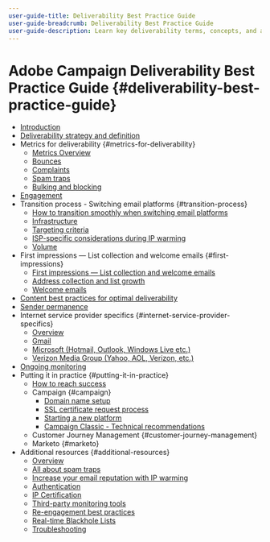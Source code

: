 ```yaml
---
user-guide-title: Deliverability Best Practice Guide
user-guide-breadcrumb: Deliverability Best Practice Guide
user-guide-description: Learn key deliverability terms, concepts, and approaches to empower you to ensure your marketing program success.
---
```


# Adobe Campaign Deliverability Best Practice Guide {#deliverability-best-practice-guide}

+ [Introduction](/help/introduction.md)
+ [Deliverability strategy and definition](/help/deliverability-strategy-and-definition.md)
+ Metrics for deliverability {#metrics-for-deliverability}
  + [Metrics Overview](/help/metrics/metrics-overview.md)
  + [Bounces](/help/metrics/bounces.md)
  + [Complaints](/help/metrics/complaints.md)
  + [Spam traps](/help/metrics/spam-traps.md)
  + [Bulking and blocking](/help/metrics/bulking-and-blocking.md)
+ [Engagement](/help/engagement.md)
+ Transition process - Switching email platforms {#transition-process}
  + [How to transition smoothly when switching email platforms](/help/transition-process/switching-email-platforms.md)
  + [Infrastructure](/help/transition-process/infrastructure.md)
  + [Targeting criteria](/help/transition-process/targeting-criteria.md)
  + [ISP-specific considerations during IP warming](/help/transition-process/isp-specific-considerations-during-ip-warming.md)
  + [Volume](/help/transition-process/volume.md)
+ First impressions — List collection and welcome emails {#first-impressions}
  + [First impressions — List collection and welcome emails](/help/first-impressions/introduction.md)
  + [Address collection and list growth](/help/first-impressions/address-collection-and-list-growth.md)
  + [Welcome emails](/help/first-impressions/welcome-emails.md)
+ [Content best practices for optimal deliverability](/help/content-best-practices-for-optimal-delivery.md)
+ [Sender permanence](/help/sender-permanence.md)
+ Internet service provider specifics {#internet-service-provider-specifics}
  + [Overview](/help/internet-service-provider-specifics/overview.md)
  + [Gmail](/help/internet-service-provider-specifics/gmail.md)
  + [Microsoft (Hotmail, Outlook, Windows Live etc.)](/help/internet-service-provider-specifics/microsoft.md)
  + [Verizon Media Group (Yahoo, AOL, Verizon, etc.)](/help/internet-service-provider-specifics/verizon-media-group.md)
+ [Ongoing monitoring](/help/ongoing-monitoring.md)
+ Putting it in practice {#putting-it-in-practice}
  + [How to reach success](/help/putting-it-in-practice/how-to-reach-success.md)
  + Campaign {#campaign}
    + [Domain name setup](/help/putting-it-in-practice/ac-domain-name-setup.md)
    + [SSL certificate request process](/help/putting-it-in-practice/ac-ssl-certificate-request.md)
    + [Starting a new platform](/help/putting-it-in-practice/ac-starting-new-platform.md)
    + [Campaign Classic - Technical recommendations](/help/putting-it-in-practice/acc-technical-recommendations.md)
  + Customer Journey Management {#customer-journey-management}
  + Marketo {#marketo}
+ Additional resources {#additional-resources}
  + [Overview](help/additional-resources/general-resources.md)
  + [All about spam traps](/help/additional-resources/all-about-spam-traps.md)
  + [Increase your email reputation with IP warming](/help/additional-resources/increase-reputation-with-ip-warming.md)
  + [Authentication](/help/additional-resources/authentication.md)
  + [IP Certification](/help/additional-resources/ip-certification.md)
  + [Third-party monitoring tools](/help/additional-resources/third-party-monitoring-tools.md)
  + [Re-engagement best practices](/help/additional-resources/re-engagement.md)
  + [Real-time Blackhole Lists](/help/additional-resources/blocklist-databases.md)
  + [Troubleshooting](/help/additional-resources/troubleshooting.md)

